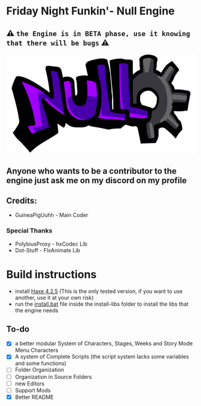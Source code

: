 # Friday Night Funkin'- Null Engine

## ⚠ ``` the Engine is in BETA phase, use it knowing that there will be bugs ``` ⚠


![EngineLogo](assets/engine/logo.png)

## Anyone who wants to be a contributor to the engine just ask me on my discord on my profile
## Credits:
- GuineaPigUuhh - Main Coder
### Special Thanks
- PolybiusProxy - hxCodec Lib
- Dot-Stuff - FlxAnimate Lib

# Build instructions
- install [Haxe 4.2.5](https://haxe.org/download/version/4.2.5/) (This is the only tested version, if you want to use another, use it at your own risk)
- run the [install.bat](https://github.com/GuineaPigUuhh/Funkin-NullEngine/blob/main/install-libs/install.bat) file inside the install-libs folder to install the libs that the engine needs


## To-do
- [x] a better modular System of Characters, Stages, Weeks and Story Mode Menu Characters
- [x] A system of Complete Scripts (the script system lacks some variables and some functions)
- [ ] Folder Organization
- [ ] Organization in Source Folders
- [ ] new Editors
- [ ] Support Mods
- [x] Better README